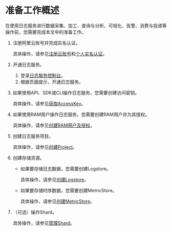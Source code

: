 # 准备工作概述

在使用日志服务进行数据采集、加工、查询与分析、可视化、告警、消费与投递等操作前，您需要完成本文中的准备工作。

1.  注册阿里云账号并完成实名认证。

    具体操作，请参见[注册云账号]()和[个人实名认证]()。

2.  开通日志服务。
    1.  登录[日志服务控制台](https://sls.console.aliyun.com)。
    2.  根据页面提示，开通日志服务。
3.  如果使用API、SDK或CLI操作日志服务，您需要创建访问密钥。

    具体操作，请参见[获取AccessKey]()。

4.  如果使用RAM用户操作日志服务，您需要创建RAM用户并为其授权。

    具体操作，请参见[创建RAM用户及授权](/cn.zh-CN/开发指南/访问控制RAM/创建RAM用户及授权.md)。

5.  创建日志服务项目。

    具体操作，请参见[创建Project](/cn.zh-CN/准备工作/管理Project.md)。

6.  创建存储资源。
    -   如果要存储日志数据，您需要创建Logstore。

        具体操作，请参见[创建Logstore](/cn.zh-CN/准备工作/管理Logstore.md)。

    -   如果要存储时序数据，您需要创建MetricStore。

        具体操作，请参见[创建MetricStore](/cn.zh-CN/准备工作/管理MetricStore.md)。

7.  （可选）操作Shard。

    具体操作，请参见[管理Shard](/cn.zh-CN/准备工作/管理Shard.md)。


